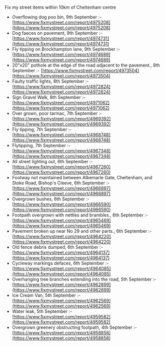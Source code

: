 Fix my street items within 10km of Cheltenham centre

<!-- fix_marker starts -->

- Overflowing dog poo bin, 9th September :- [https://www.fixmystreet.com/report/4975208](https://www.fixmystreet.com/report/4975208)
- Dog faeces on pavement, 9th September :- [https://www.fixmystreet.com/report/4974731](https://www.fixmystreet.com/report/4974731)
- Fly tipping on Brockhampton lane, 9th September :- [https://www.fixmystreet.com/report/4974689](https://www.fixmystreet.com/report/4974689)
- 20"x20" pothole at the edge of the road adjacent to the pavement., 8th September :- [https://www.fixmystreet.com/report/4973504](https://www.fixmystreet.com/report/4973504)
- Faulty traffic lights, 8th September :- [https://www.fixmystreet.com/report/4972824](https://www.fixmystreet.com/report/4972824)
- Sign Gravel Walk, 8th September :- [https://www.fixmystreet.com/report/4971062](https://www.fixmystreet.com/report/4971062)
- Over grown, poor tarmac, 7th September :- [https://www.fixmystreet.com/report/4969392](https://www.fixmystreet.com/report/4969392)
- Fly tipping, 7th September :- [https://www.fixmystreet.com/report/4968748](https://www.fixmystreet.com/report/4968748)
- Flytipping, 7th September :- [https://www.fixmystreet.com/report/4967348](https://www.fixmystreet.com/report/4967348)
- All street lighting out, 6th September :- [https://www.fixmystreet.com/report/4967260](https://www.fixmystreet.com/report/4967260)
- Footway not maintained between Albemarle Gate, Cheltenham, and Stoke Road, Bishop's Cleeve, 6th September :- [https://www.fixmystreet.com/report/4966897](https://www.fixmystreet.com/report/4966897)
- Overgrown bushes, 6th September :- [https://www.fixmystreet.com/report/4966590](https://www.fixmystreet.com/report/4966590)
- Footpath overgrown with nettles and brambles., 6th September :- [https://www.fixmystreet.com/report/4965469](https://www.fixmystreet.com/report/4965469)
- Pavement broken up near No 29 and other parts., 6th September :- [https://www.fixmystreet.com/report/4964220](https://www.fixmystreet.com/report/4964220)
- Old fence debris dumped, 6th September :- [https://www.fixmystreet.com/report/4964137](https://www.fixmystreet.com/report/4964137)
- Cycleway markings defaces, 6th September :- [https://www.fixmystreet.com/report/4964085](https://www.fixmystreet.com/report/4964085)
- Overhanging tree branches extending into the road, 5th September :- [https://www.fixmystreet.com/report/4962899](https://www.fixmystreet.com/report/4962899)
- Ice Cream Van, 5th September :- [https://www.fixmystreet.com/report/4962569](https://www.fixmystreet.com/report/4962569)
- Water leak, 5th September :- [https://www.fixmystreet.com/report/4959582](https://www.fixmystreet.com/report/4959582)
- Overgrown greenery obstructing footpath, 4th September :- [https://www.fixmystreet.com/report/4958858](https://www.fixmystreet.com/report/4958858)

<!-- fix_marker ends -->